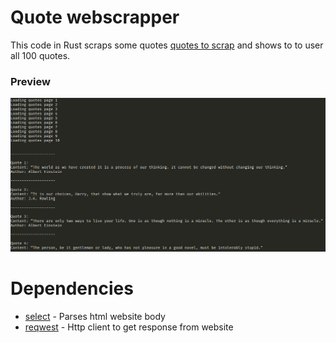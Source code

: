 # Quote webscrapper
This code in Rust scraps some quotes [quotes to scrap](https://quotes.toscrape.com/) and shows to to user all 100 quotes.

### Preview
![preview](images/quote_scrapper_preview.png)

# Dependencies
- [select](https://crates.io/crates/select) - Parses html website body
- [reqwest](https://crates.io/crates/reqwest) - Http client to get response from website
